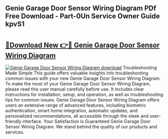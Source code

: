 ## Genie Garage Door Sensor Wiring Diagram PDf Free Download - Part-0Un Service Owner Guide kpvS1

# <h2><a href="http://dfok84b.blite.top/?on=Genie+Garage+Door+Sensor+Wiring+Diagram">🔗Download New 👉🔴 Genie Garage Door Sensor Wiring Diagram</a></h2>

[![Genie Garage Door Sensor Wiring Diagram download](https://i.imgur.com/lujVjoI.png)](http://dfok84b.blite.top/?on=Genie+Garage+Door+Sensor+Wiring+Diagram)
Troubleshooting Made Simple This guide offers valuable insights into troubleshooting common issues with your new Genie Garage Door Sensor Wiring Diagram. To make the most of your Genie Garage Door Sensor Wiring Diagram, please read this user manual carefully before use. It includes clear instructions for installation, setup, and operation, as well as troubleshooting tips for common issues. Genie Garage Door Sensor Wiring Diagram offers users an extensive range of advanced features, including biometric authentication, smart home integration, automatic updates, and personalized recommendations, all accessible through the sleek and user-friendly interface. Your Satisfaction is Guaranteed Genie Garage Door Sensor Wiring Diagram. We stand behind the quality of our products and services.

